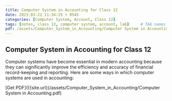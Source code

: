 ```yaml
---
title: Computer System in Accounting for Class 12
date: 2023-03-22 11:34:25 + 0545
categories: [Computer System, Account, Class 12]
tags: [notes, class 12, computer system, account, lab]     # TAG names should always be lowercase
pdf: /assets/Computer_System_in_Accounting/Computer System in Accounting.pdf
---
```

## Computer System in Accounting for Class 12

Computer systems have become essential in modern accounting because they can significantly improve the efficiency and accuracy of financial record-keeping and reporting. Here are some ways in which computer systems are used in accounting:

[Get PDF]({{site.url}}/assets/Computer_System_in_Accounting/Computer System in Accounting.pdf)
